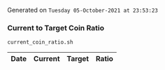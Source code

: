 Generated on `Tuesday 05-October-2021 at 23:53:23`

### Current to Target Coin Ratio
`current_coin_ratio.sh`

Date|Current|Target|Ratio
---|---|---|---

